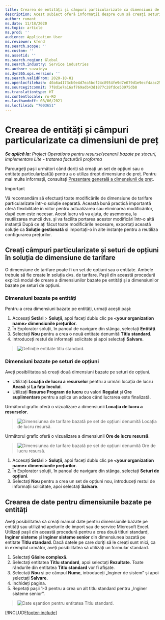 ```yaml
---
title: Crearea de entități și câmpuri particularizate ca dimensiuni de preț
description: Acest subiect oferă informații despre cum să creați seturi de opțiuni personalizate sau entități.
author: rumant
ms.date: 11/18/2020
ms.topic: article
ms.prod: ''
audience: Application User
ms.reviewer: kfend
ms.search.scope: ''
ms.custom: ''
ms.assetid: ''
ms.search.region: Global
ms.search.industry: Service industries
ms.author: suvaidya
ms.dyn365.ops.version: ''
ms.search.validFrom: 2020-10-01
ms.openlocfilehash: 40a6a4173cb0e4d7ea5bcf24c8954fe9d7e079d1e9ecf4aac252b5133f12d3ff
ms.sourcegitcommit: 7f8d1e7a16af769adb43d1877c28fdce53975db8
ms.translationtype: HT
ms.contentlocale: ro-RO
ms.lasthandoff: 08/06/2021
ms.locfileid: "7003651"
---
```

# <a name="create-custom-fields-and-entities-as-pricing-dimensions"></a>Crearea de entități și câmpuri particularizate ca dimensiuni de preț

_**Se aplică la:** Project Operations pentru resurse/scenarii bazate pe stocuri, implementare Lite - tratarea facturării proforma_

Parcurgeți pașii următori când doriți să creați un set de opțiuni sau o entitate particularizat(ă) pentru a o utiliza drept dimensiune de preț. Pentru mai multe informații, consultați [Prezentare generală a dimensiunii de preț](pricing-dimensions-overview.md).  

> [!IMPORTANT]
> Vă recomandăm să efectuați toate modificările de dimensiune de tarifare particularizate într-o soluție separată. Această bună practică importantă oferă flexibilitate în viitor pentru actualizarea sau eliminarea modificărilor, după cum este necesar. Acest lucru vă va ajuta, de asemenea, la reutilizarea muncii dvs. și va facilita portarea acestor modificări într-o altă instanță După ce ați făcut toate modificările necesare, exportați această soluție ca **Soluție gestionată** și importați-o în alte instanțe pentru a reutiliza configurarea prețurilor.

  
## <a name="create-custom-fields-and-option-sets-in-the-pricing-dimension-solution"></a>Creați câmpuri particularizate și seturi de opțiuni în soluția de dimensiune de tarifare

O dimensiune de tarifare poate fi un set de opțiuni sau o entitate. Ambele trebuie să fie create în soluția dvs. de tarifare. Pașii din această procedură explică modul de creare a dimensiunilor bazate pe entități și a dimensiunilor bazate pe seturi de opțiuni.

### <a name="entity-based-dimensions"></a>Dimensiuni bazate pe entități
Pentru a crea dimensiuni bazate pe entități, urmați acești pași:

1. Accesați **Setări** > **Soluții**, apoi faceți dublu clic pe **\<your organization name> dimensiunile prețurilor**.
2. În Explorator soluții, în panoul de navigare din stânga, selectați **Entități**.
3. Selectați **Nou** pentru a crea o nouă entitate denumită **Titlu standard**. 
4. Introduceți restul de informații solicitate și apoi selectați **Salvare**.

> ![Definiție entitate titlu standard.](media/Standard-Title-entity-definition.png)

### <a name="option-set-based-dimensions"></a>Dimensiuni bazate pe seturi de opțiuni 
Aveți posibilitatea să creați două dimensiuni bazate pe seturi de opțiuni. 

- Utilizați **Locația de lucru a resurselor** pentru a urmări locația de lucru **Acasă** și **La fața locului**. 
- Utilizați **Resurse Program de lucru** cu valori **Regulat** și **Ore suplimentare** pentru a aplica un adaos când lucrarea este finalizată.

Următorul grafic oferă o vizualizare a dimensiunii **Locația de lucru a resurselor**. 

> ![Dimensiunea de tarifare bazată pe set de opțiuni denumită Locația de lucru resursă.](media/Option-set-PD-called-Resource-Work-Location.png)

Următorul grafic oferă o vizualizare a dimensiunii **Ore de lucru resursă**. 

> ![Dimensiunea de tarifare bazată pe set de opțiuni denumită Ore de lucru resursă.](media/Option-set-PD-called-Resource-Work-Hours.png)

1. Accesați **Setări** > **Soluții**, apoi faceți dublu clic pe  **\<your organization name> dimensiunile prețurilor**. 
2. În Explorator soluții, în panoul de navigare din stânga, selectați  **Seturi de opțiuni**. 
3. Selectați **Nou** pentru a crea un set de opțiuni nou, introduceți restul de informații solicitate, apoi selectați **Salvare**.

## <a name="create-data-for-entity-based-dimensions"></a>Crearea de date pentru dimensiunile bazate pe entități

Aveți posibilitatea să creați manual date pentru dimensiunile bazate pe entități sau utilizând apelurile de import sau de service Microsoft Excel. Utilizați pașii din această procedură pentru a crea două titluri standard, **Inginer sisteme** și **Inginer sisteme senior** din dimensiunea bazată pe entitate **Titlu standard**. Dacă datele pe care doriți să le creați sunt mici, ca în exemplul următor, aveți posibilitatea să utilizați un formular standard.

1. Selectați **Găsire complexă**.
2. Selectați entitatea **Titlu standard**, apoi selectați **Rezultate**. Toate rândurile din entitatea **Titlu standard** vor fi afișate.
3. Selectați **Nou** și pe câmpul **Nume**, introduceți „Inginer de sistem” și apoi selectați **Salvare**.
4. Închideți pagina. 
5. Repetați pașii 1-3 pentru a crea un alt titlu standard pentru „Inginer sisteme senior”.

> ![Date eșantion pentru entitatea Titlu standard.](media/ST-data.png)


[!INCLUDE[footer-include](../includes/footer-banner.md)]